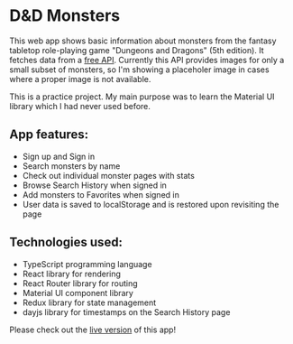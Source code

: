 # D&D Monsters

This web app shows basic information about monsters from the fantasy tabletop role-playing game "Dungeons and Dragons" (5th edition). It fetches data from a [free API](https://www.dnd5eapi.co/docs/#overview). Currently this API provides images for only a small subset of monsters, so I'm showing a placeholer image in cases where a proper image is not available.

This is a practice project. My main purpose was to learn the Material UI library which I had never used before.

## App features:

- Sign up and Sign in
- Search monsters by name
- Check out individual monster pages with stats
- Browse Search History when signed in
- Add monsters to Favorites when signed in
- User data is saved to localStorage and is restored upon revisiting the page

## Technologies used:

- TypeScript programming language
- React library for rendering
- React Router library for routing
- Material UI component library
- Redux library for state management
- dayjs library for timestamps on the Search History page

Please check out the [live version](https://dnd5e-monsters.netlify.app/) of this app!
